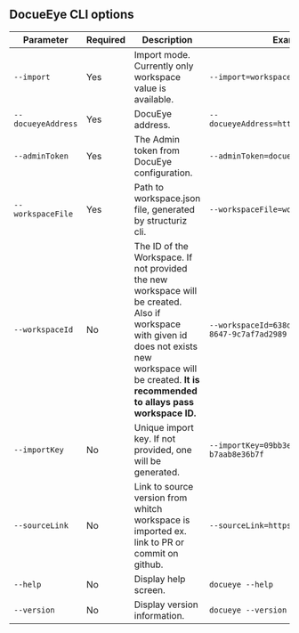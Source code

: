 ## DocueEye CLI options

| Parameter | Required | Description | Example |
| --- | --- | ------ | ---- |
| `--import` | Yes | Import mode. Currently only workspace value is available. | `--import=workspace` |
| `--docueyeAddress` | Yes | DocuEye address. | `--docueyeAddress=http://localhost:8080` |
| `--adminToken` | Yes | The Admin token from DocuEye configuration. | `--adminToken=docueyedmintoken` |
| `--workspaceFile ` | Yes | Path to workspace.json file, generated by structuriz cli. | `--workspaceFile=workspace.json` |
| `--workspaceId` | No | The ID of the Workspace. If not provided the new workspace will be created. Also if workspace with given id does not exists new workspace will be created. **It is recommended to allays pass workspace ID.** | `--workspaceId=638d0822-12c7-4998-8647-9c7af7ad2989` |
| `--importKey` | No | Unique import key. If not provided, one will be generated. | `--importKey=09bb3efb-6de6-486d-9e90-b7aab8e36b7f` |
| `--sourceLink` | No | Link to source version from whitch workspace is imported ex. link to PR or commit on github. | `--sourceLink=https://localhost:8443` |
| `--help` | No | Display help screen. | `docueye --help` |
| `--version` | No | Display version information. | `docueye --version` |
